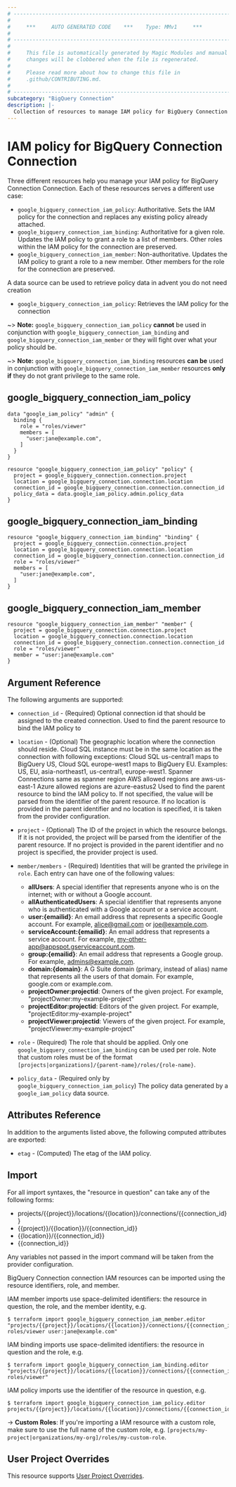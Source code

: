 ```yaml
---
# ----------------------------------------------------------------------------
#
#     ***     AUTO GENERATED CODE    ***    Type: MMv1     ***
#
# ----------------------------------------------------------------------------
#
#     This file is automatically generated by Magic Modules and manual
#     changes will be clobbered when the file is regenerated.
#
#     Please read more about how to change this file in
#     .github/CONTRIBUTING.md.
#
# ----------------------------------------------------------------------------
subcategory: "BigQuery Connection"
description: |-
  Collection of resources to manage IAM policy for BigQuery Connection Connection
---
```


# IAM policy for BigQuery Connection Connection
Three different resources help you manage your IAM policy for BigQuery Connection Connection. Each of these resources serves a different use case:

* `google_bigquery_connection_iam_policy`: Authoritative. Sets the IAM policy for the connection and replaces any existing policy already attached.
* `google_bigquery_connection_iam_binding`: Authoritative for a given role. Updates the IAM policy to grant a role to a list of members. Other roles within the IAM policy for the connection are preserved.
* `google_bigquery_connection_iam_member`: Non-authoritative. Updates the IAM policy to grant a role to a new member. Other members for the role for the connection are preserved.

A data source can be used to retrieve policy data in advent you do not need creation

* `google_bigquery_connection_iam_policy`: Retrieves the IAM policy for the connection

~> **Note:** `google_bigquery_connection_iam_policy` **cannot** be used in conjunction with `google_bigquery_connection_iam_binding` and `google_bigquery_connection_iam_member` or they will fight over what your policy should be.

~> **Note:** `google_bigquery_connection_iam_binding` resources **can be** used in conjunction with `google_bigquery_connection_iam_member` resources **only if** they do not grant privilege to the same role.



## google_bigquery_connection_iam_policy

```hcl
data "google_iam_policy" "admin" {
  binding {
    role = "roles/viewer"
    members = [
      "user:jane@example.com",
    ]
  }
}

resource "google_bigquery_connection_iam_policy" "policy" {
  project = google_bigquery_connection.connection.project
  location = google_bigquery_connection.connection.location
  connection_id = google_bigquery_connection.connection.connection_id
  policy_data = data.google_iam_policy.admin.policy_data
}
```

## google_bigquery_connection_iam_binding

```hcl
resource "google_bigquery_connection_iam_binding" "binding" {
  project = google_bigquery_connection.connection.project
  location = google_bigquery_connection.connection.location
  connection_id = google_bigquery_connection.connection.connection_id
  role = "roles/viewer"
  members = [
    "user:jane@example.com",
  ]
}
```

## google_bigquery_connection_iam_member

```hcl
resource "google_bigquery_connection_iam_member" "member" {
  project = google_bigquery_connection.connection.project
  location = google_bigquery_connection.connection.location
  connection_id = google_bigquery_connection.connection.connection_id
  role = "roles/viewer"
  member = "user:jane@example.com"
}
```


## Argument Reference

The following arguments are supported:

* `connection_id` - (Required) Optional connection id that should be assigned to the created connection.
 Used to find the parent resource to bind the IAM policy to
* `location` - (Optional) The geographic location where the connection should reside.
Cloud SQL instance must be in the same location as the connection
with following exceptions: Cloud SQL us-central1 maps to BigQuery US, Cloud SQL europe-west1 maps to BigQuery EU.
Examples: US, EU, asia-northeast1, us-central1, europe-west1.
Spanner Connections same as spanner region
AWS allowed regions are aws-us-east-1
Azure allowed regions are azure-eastus2 Used to find the parent resource to bind the IAM policy to. If not specified,
  the value will be parsed from the identifier of the parent resource. If no location is provided in the parent identifier and no
  location is specified, it is taken from the provider configuration.

* `project` - (Optional) The ID of the project in which the resource belongs.
    If it is not provided, the project will be parsed from the identifier of the parent resource. If no project is provided in the parent identifier and no project is specified, the provider project is used.

* `member/members` - (Required) Identities that will be granted the privilege in `role`.
  Each entry can have one of the following values:
  * **allUsers**: A special identifier that represents anyone who is on the internet; with or without a Google account.
  * **allAuthenticatedUsers**: A special identifier that represents anyone who is authenticated with a Google account or a service account.
  * **user:{emailid}**: An email address that represents a specific Google account. For example, alice@gmail.com or joe@example.com.
  * **serviceAccount:{emailid}**: An email address that represents a service account. For example, my-other-app@appspot.gserviceaccount.com.
  * **group:{emailid}**: An email address that represents a Google group. For example, admins@example.com.
  * **domain:{domain}**: A G Suite domain (primary, instead of alias) name that represents all the users of that domain. For example, google.com or example.com.
  * **projectOwner:projectid**: Owners of the given project. For example, "projectOwner:my-example-project"
  * **projectEditor:projectid**: Editors of the given project. For example, "projectEditor:my-example-project"
  * **projectViewer:projectid**: Viewers of the given project. For example, "projectViewer:my-example-project"

* `role` - (Required) The role that should be applied. Only one
    `google_bigquery_connection_iam_binding` can be used per role. Note that custom roles must be of the format
    `[projects|organizations]/{parent-name}/roles/{role-name}`.

* `policy_data` - (Required only by `google_bigquery_connection_iam_policy`) The policy data generated by
  a `google_iam_policy` data source.

## Attributes Reference

In addition to the arguments listed above, the following computed attributes are
exported:

* `etag` - (Computed) The etag of the IAM policy.

## Import

For all import syntaxes, the "resource in question" can take any of the following forms:

* projects/{{project}}/locations/{{location}}/connections/{{connection_id}}
* {{project}}/{{location}}/{{connection_id}}
* {{location}}/{{connection_id}}
* {{connection_id}}

Any variables not passed in the import command will be taken from the provider configuration.

BigQuery Connection connection IAM resources can be imported using the resource identifiers, role, and member.

IAM member imports use space-delimited identifiers: the resource in question, the role, and the member identity, e.g.
```
$ terraform import google_bigquery_connection_iam_member.editor "projects/{{project}}/locations/{{location}}/connections/{{connection_id}} roles/viewer user:jane@example.com"
```

IAM binding imports use space-delimited identifiers: the resource in question and the role, e.g.
```
$ terraform import google_bigquery_connection_iam_binding.editor "projects/{{project}}/locations/{{location}}/connections/{{connection_id}} roles/viewer"
```

IAM policy imports use the identifier of the resource in question, e.g.
```
$ terraform import google_bigquery_connection_iam_policy.editor projects/{{project}}/locations/{{location}}/connections/{{connection_id}}
```

-> **Custom Roles**: If you're importing a IAM resource with a custom role, make sure to use the
 full name of the custom role, e.g. `[projects/my-project|organizations/my-org]/roles/my-custom-role`.

## User Project Overrides

This resource supports [User Project Overrides](https://registry.terraform.io/providers/hashicorp/google/latest/docs/guides/provider_reference#user_project_override).
